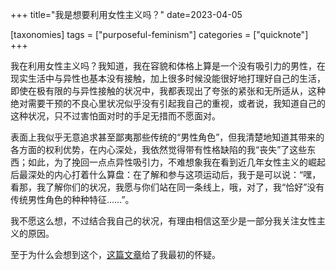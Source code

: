 +++
title="我是想要利用女性主义吗？"
date=2023-04-05

[taxonomies]
tags = ["purposeful-feminism"]
categories = ["quicknote"]
+++

我在利用女性主义吗？我知道，我在容貌和体格上算是一个没有吸引力的男性，在现实生活中与异性也基本没有接触，加上很多时候没能很好地打理好自己的生活，即使在极有限的与异性接触的状况中，我都表现出了夸张的紧张和无所适从，这种绝对需要干预的不良心里状况似乎没有引起我自己的重视，或者说，我知道自己的这种状况，只不过害怕面对时的手足无措而不愿面对。

表面上我似乎无意追求甚至鄙夷那些传统的“男性角色”，但我清楚地知道其带来的各方面的权利优势，在内心深处，我依然觉得带有性格缺陷的我“丧失”了这些东西；如此，为了挽回一点点异性吸引力，不难想象我在看到近几年女性主义的崛起后最深处的内心打着什么算盘：在了解和参与这项运动后，我于是可以说：“嘿，看那，我了解你们的状况，我愿与你们站在同一条线上，哦，对了，我“恰好”没有传统男性角色的种种特征……”。

我不愿这么想，不过结合我自己的状况，有理由相信这至少是一部分我关注女性主义的原因。

至于为什么会想到这个，[这篇文章](https://stephenleng.com/male-feminists/)给了我最初的怀疑。
